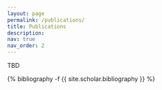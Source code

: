 ```yaml
---
layout: page
permalink: /publications/
title: Publications
description: 
nav: true
nav_order: 2
---
```

<!-- _pages/publications.md -->
TBD
<div class="publications">

{% bibliography -f {{ site.scholar.bibliography }} %}

</div>
